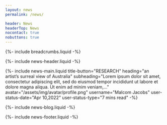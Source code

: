 ```yaml
---
layout: news
permalink: /news/

header: News
headerTop: News
nocontact: true
nobuttons: true
---
```

{%-
include breadcrumbs.liquid
-%}

{%-
include news-header.liquid
-%}

{%-
include news-main.liquid
title-button="RESEARCH"
heading="an artist’s surreal view of Australia"
subheading="Lorem ipsum dolor sit amet, consectetur adipiscing elit, sed do eiusmod tempor incididunt ut labore et dolore magna aliqua. Ut enim ad minim veniam,..."
avatar="/assets/img/avatar/profile.png"
username="Malcom Jacobs"
user-status-date="Apr 10,2022"
user-status-type="7 mins read"
-%}

{%-
include news-blog.liquid
-%}

{%-
include news-footer.liquid
-%}
